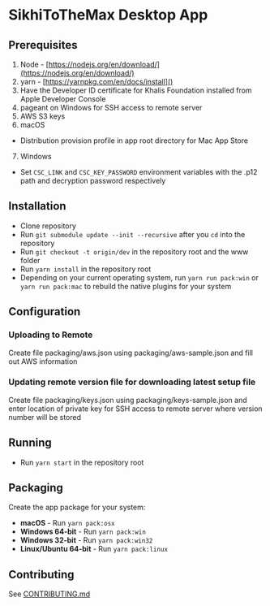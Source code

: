 SikhiToTheMax Desktop App
=========================

## Prerequisites
 1. Node - [https://nodejs.org/en/download/](https://nodejs.org/en/download/)
 2. yarn - [https://yarnpkg.com/en/docs/install]()
 3. Have the Developer ID certificate for Khalis Foundation installed from Apple Developer Console
 4. pageant on Windows for SSH access to remote server
 5. AWS S3 keys
 6. macOS
   * Distribution provision profile in app root directory for Mac App Store
 7. Windows
   * Set `CSC_LINK` and `CSC_KEY_PASSWORD` environment variables with the .p12 path and decryption password respectively

## Installation
 * Clone repository
 * Run `git submodule update --init --recursive` after you `cd` into the repository
 * Run `git checkout -t origin/dev` in the repository root and the www folder
 * Run `yarn install` in the repository root
 * Depending on your current operating system, run `yarn run pack:win` or `yarn run pack:mac` to rebuild the native plugins for your system

## Configuration
### Uploading to Remote
Create file packaging/aws.json using packaging/aws-sample.json and fill out AWS information

### Updating remote version file for downloading latest setup file
Create file packaging/keys.json using packaging/keys-sample.json and enter location of private key for SSH access to remote server where version number will be stored

## Running
 * Run `yarn start` in the repository root

## Packaging

Create the app package for your system:

 * **macOS** - Run `yarn pack:osx`
 * **Windows 64-bit** - Run `yarn pack:win`
 * **Windows 32-bit** - Run `yarn pack:win32`
 * **Linux/Ubuntu 64-bit** - Run `yarn pack:linux`

## Contributing
See [CONTRIBUTING.md](CONTRIBUTING.md)

